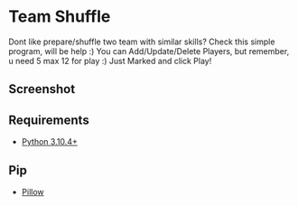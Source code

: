 # Team Shuffle

Dont like prepare/shuffle two team with similar skills? Check this simple program, will be help :)
You can Add/Update/Delete Players, but remember, u need 5 max 12 for play :)
Just Marked and click Play!

## Screenshot


## Requirements
* [Python 3.10.4+](https://www.python.org/downloads)

## Pip
* [Pillow](https://pillow.readthedocs.io/en/stable/#) 


